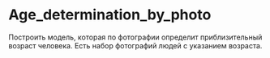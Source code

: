 # Age_determination_by_photo
Построить модель, которая по фотографии определит приблизительный возраст человека. Есть набор фотографий людей с указанием возраста.
